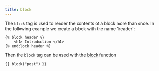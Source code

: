 ```yaml
---
title: block
---
```


The `block` tag is used to render the contents of a block more than once.
In the following example we create a block with the name 'header':
```twig
{% block header %}
	<h1> Introduction </h1>
{% endblock header %}
```

Then the `block` tag can be used with the [block](../04.function/block.md) function


```twig
{{ block("post") }}
```
